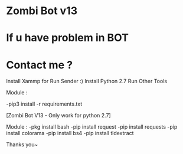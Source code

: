 # Zombi Bot v13
# If u have problem in BOT
# Contact me ?
 

Install Xammp for Run Sender :)
Install Python 2.7 Run Other Tools

Module :

-pip3 install -r requirements.txt

[Zombi Bot V13  - Only work for python 2.7]

Module :
-pkg install bash
-pip install request
-pip install requests
-pip install colorama
-pip install bs4
-pip install tldextract

Thanks you~

